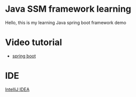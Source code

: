 # Java SSM framework learning
Hello, this is my learning Java spring boot framework demo

# Video tutorial
- [spring boot](https://www.bilibili.com/video/BV1PE411i7CV)

# IDE
[IntelliJ IDEA](https://www.jetbrains.com/idea/)